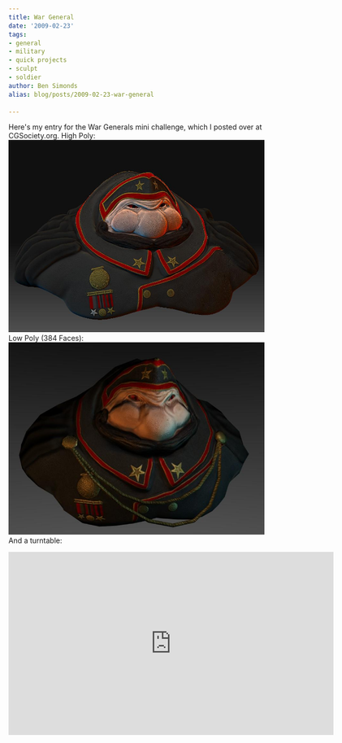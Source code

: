 ```yaml
---
title: War General
date: '2009-02-23'
tags:
- general
- military
- quick projects
- sculpt
- soldier
author: Ben Simonds
alias: blog/posts/2009-02-23-war-general

---
```


Here's my entry for the War Generals mini challenge, which I posted over at CGSociety.org. High Poly: ![War General](/images/old/screenshot.jpg) Low Poly (384 Faces): ![lowpolyrender13](/images/old/lowpolyrender13.jpg) And a turntable: 

<iframe title="vimeo-player" src="https://player.vimeo.com/video/3336058" width="640" height="360" frameborder="0" allowfullscreen></iframe>




